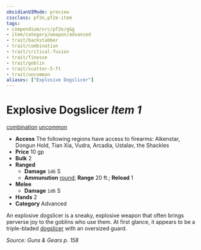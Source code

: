 ```yaml
---
obsidianUIMode: preview
cssclass: pf2e,pf2e-item
tags:
- compendium/src/pf2e/g&g
- item/category/weapon/advanced
- trait/backstabber
- trait/combination
- trait/critical-fusion
- trait/finesse
- trait/goblin
- trait/scatter-5-ft
- trait/uncommon
aliases: ["Explosive Dogslicer"]
---
```

# Explosive Dogslicer *Item 1*  
[combination](/rules/traits/combination-g-g.md)  [uncommon](/rules/traits/uncommon.md)  

- **Access** The following regions have access to firearms: Alkenstar, Dongun Hold, Tian Xia, Vudra, Arcadia, Ustalav, the Shackles
- **Price** 10 gp
- **Bulk** 2
- **Ranged**  
  - **Damage** `1d6` S
  - **Ammunution** [round](/compendium/equipment/items/round-5-g-g.md); **Range** 20 ft.; **Reload** 1
- **Melee**  
  - **Damage** `1d6` S
- **Hands** 2
- **Category** Advanced

An explosive dogslicer is a sneaky, explosive weapon that often brings perverse joy to the goblins who use them. At first glance, it appears to be a triple-bladed [dogslicer](/compendium/equipment/items/dogslicer.md) with an oversized guard.

*Source: Guns & Gears p. 158*